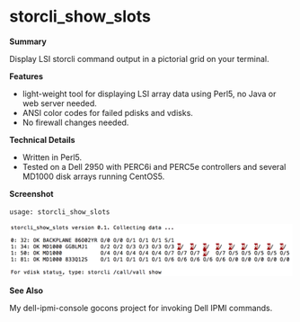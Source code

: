 storcli_show_slots
==================

**Summary**

Display LSI storcli command output in a pictorial grid on your terminal.

**Features**

- light-weight tool for displaying LSI array data using Perl5, no Java or web server needed.
- ANSI color codes for failed pdisks and vdisks.
- No firewall changes needed.

**Technical Details**

- Written in Perl5.
- Tested on a Dell 2950 with PERC6i and PERC5e controllers and several MD1000 disk arrays running CentOS5.

**Screenshot**

`usage: storcli_show_slots`

![storcli_show_slots screenshot](storcli_show_slots.png?raw=true "storcli_show_slots screenshot")

**See Also**

My dell-ipmi-console gocons project for invoking Dell IPMI commands.

